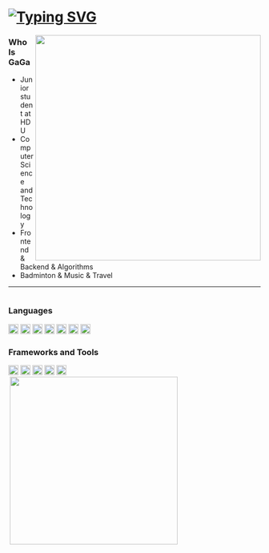 <h1><a href="https://git.io/typing-svg"><img src="https://readme-typing-svg.demolab.com?font=Fira+Code&size=30&pause=500&color=14455B&vCenter=true&random=true&width=435&lines=Hi%2C+I+am+GaGa" alt="Typing SVG" /></a></h1>
<div>
<img style="width: 450px;" src="https://count.getloli.com/@gaga0714?theme=booru-mjg" align = "right" />
</div>



<h3>Who Is GaGa</h3>

- Junior student at HDU
- Computer Science and Technology
- Frontend & Backend & Algorithms
- Badminton & Music & Travel 

---

<div style="display: flex; flex-wrap: wrap; align-items: flex-start;justify-content: space-between;">
  <div style="flex: 1; min-width: 300px; max-width: 55%;">
    <h3>Languages</h3>
    <div>
      <code><img height="20" src="https://cdn.svgporn.com/logos/javascript.svg" alt="javascript" /></code>
      <code><img height="20" src="https://cdn.svgporn.com/logos/typescript-icon.svg" alt="typescript" /></code>
      <code><img height="20" src="https://cdn.svgporn.com/logos/css-3.svg" alt="css" /></code>
      <code><img height="20" src="https://cdn.svgporn.com/logos/html-5.svg" alt="html" /></code>
      <code><img height="20" src="https://cdn.svgporn.com/logos/nodejs-icon.svg" alt="nodejs" /></code>
      <code><img height="20" src="https://cdn.svgporn.com/logos/java.svg" alt="java" /></code>
      <code><img height="20" src="https://cdn.svgporn.com/logos/python.svg" alt="python" /></code>
    </div>
<h3>Frameworks and Tools</h3>
    <div>
      <code><img height="20" src="https://cdn.svgporn.com/logos/vue.svg" alt="vue" /></code>
      <code><img height="20" src="https://cdn.svgporn.com/logos/react.svg" alt="react" /></code>
      <code><img height="20" src="https://cdn.svgporn.com/logos/git-icon.svg" alt="git" /></code>
      <code><img height="20" src="https://cdn.svgporn.com/logos/visual-studio-code.svg" alt="vscode" /></code>
      <code><img height="20" src="https://cdn.svgporn.com/logos/vitejs.svg" alt="vite" /></code>
    </div>
  </div>

  <div>
    <img src="https://github-immortality.vercel.app/api?username=gaga0714" width="335"  align="right" />
  </div>

</div>



<!-- <h3>Stats</h3>
<div>
-->
  <!-- <img
    src="https://github-readme-stats.vercel.app/api/top-langs/?username=gaga0714&layout=compact" align="left"  /> -->
  <!-- <img
    src="https://github-readme-stats.vercel.app/api?username=gaga0714&hide_title=true&theme=vue-dark&card_width=495&show_icons=true" align="right"  /> -->
<!-- </div> --> 


<!-- <div>
  <img style="width: 500px; height: 490px;" src="https://wakatime.com/share/@gaga0714/baf43608-e008-4d37-a239-bb2ca2b127b9.svg"/>
<div> -->

  <!-- <img
    src="https://github-readme-activity-graph.vercel.app/graph?username=gaga0714&theme=github-compact" /> -->


<!-- <picture>
  <source media="(prefers-color-scheme: dark)" srcset="https://raw.githubusercontent.com/gaga0714/gaga0714/output/github-contribution-grid-snake-dark.svg">
  <source media="(prefers-color-scheme: light)" srcset="https://raw.githubusercontent.com/gaga0714/gaga0714/output/github-contribution-grid-snake.svg">
  <img alt="github contribution grid snake animation" src="https://raw.githubusercontent.com/gaga0714/gaga0714/output/github-contribution-grid-snake.svg">
</picture> -->

<!--
**gaga0714/gaga0714** is a ✨ _special_ ✨ repository because its `README.md` (this file) appears on your GitHub profile.

Here are some ideas to get you started:

- 🔭 I’m currently working on ...
- 🌱 I’m currently learning ...
- 👯 I’m looking to collaborate on ...
- 🤔 I’m looking for help with ...
- 💬 Ask me about ...
- 📫 How to reach me: ...
- 😄 Pronouns: ...
- ⚡ Fun fact: ...
-->
